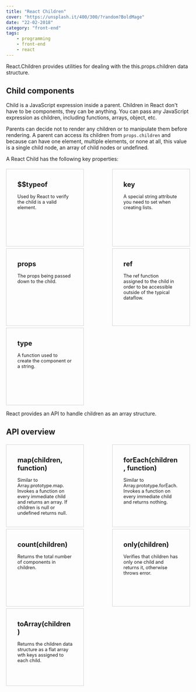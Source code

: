 ```yaml
---
title: "React Children"
cover: "https://unsplash.it/400/300/?random?BoldMage"
date: "22-02-2018"
category: "front-end"
tags:
    - programming
    - front-end
    - react
---
```


<style>
  .api-container {
    display: flex;
    justify-content: space-between;
    flex-wrap: wrap;
  }

  .api-item {
    padding: 30px;
    width: 30%;
    min-height: 150px;
    margin-top: 5px;
    border: 1px solid lightgray;
    font-weight: bold;
    font-size: 1.3em;
  }

  .api-description {
    padding-top: 15px;
    font-weight: normal;
    font-size: 0.7em;
  }

  @media only screen and (max-width: 768px) {
    .api-container {
      flex-direction: column;
      align-items: center;
    }

    .api-item {
      width: 50%;
    }
  }

  @media only screen and (max-width: 480px) {
    .api-item {
      width: 80%;
    }
  }
</style>

React.Children provides utilities for dealing with the this.props.children data structure.

## Child components

Child is a JavaScript expression inside a parent. Children in React don't have to be components, they can be anything. You can pass any JavaScript expression as children, including functions, arrays, object, etc.

Parents can decide not to render any children or to manipulate them before rendering. A parent can access its children from ``props.children`` and because can have one element, multiple elements, or none at all, this value is a single child node, an array of child nodes or undefined.

A React Child has the following key properties:

<div class="api-container">
  <div class="api-item">
    <div>
      <i class="fas fa-code"></i>
      $$typeof
    </div>
    <div class="api-description">
      Used by React to verify the child is a valid element.
    </div>
  </div>
  <div class="api-item">
    <div>
      <i class="fas fa-code"></i>
      key
    </div>
    <div class="api-description">
      A special string attribute you need to set when creating lists.
    </div>
  </div>
  <div class="api-item">
    <div>
      <i class="fas fa-code"></i>
      props
    </div>
    <div class="api-description">
      The props being passed down to the child.
    </div>
  </div>
  <div class="api-item">
    <div>
      <i class="fas fa-code"></i>
      ref
    </div>
    <div class="api-description">
      The ref function assigned to the child in order to be accessible outside of the typical dataflow.
    </div>
  </div>
  <div class="api-item">
    <div>
      <i class="fas fa-code"></i>
      type
    </div>
    <div class="api-description">
      A function used to create the component or a string.
    </div>
  </div>
</div>

React provides an API to handle children as an array structure.

## API overview


<div class="api-container">
  <div class="api-item">
    <div>
      <i class="fas fa-code"></i>
      map(children, function)
    </div>
    <div class="api-description">
      Similar to Array.prototype.map. Invokes a function on every immediate child and returns an array. If children is null or undefined returns null.
    </div>
  </div>
  <div class="api-item">
    <div>
      <i class="fas fa-code"></i>
      forEach(children, function)
    </div>
    <div class="api-description">
      Similar to Array.prototype.forEach. Invokes a function on every immediate child and returns nothing.
    </div>
  </div>
  <div class="api-item">
    <div>
      <i class="fas fa-code"></i>
      count(children)
    </div>
    <div class="api-description">
      Returns the total number of components in children.
    </div>
  </div>
  <div class="api-item">
    <div>
      <i class="fas fa-code"></i>
      only(children)
    </div>
    <div class="api-description">
      Verifies that children has only one child and returns it, otherwise throws error.
    </div>
  </div>
  <div class="api-item">
    <div>
      <i class="fas fa-code"></i>
      toArray(children)
    </div>
    <div class="api-description">
      Returns the children data structure as a flat array wth keys assigned to each child.
    </div>
  </div>
</div>
